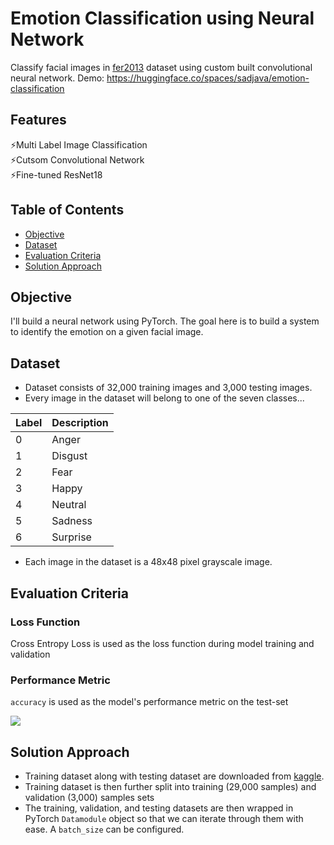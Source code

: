 # Emotion Classification using Neural Network 
Classify facial images in [fer2013](https://www.kaggle.com/datasets/deadskull7/fer2013) dataset using custom built convolutional neural network.
Demo: https://huggingface.co/spaces/sadjava/emotion-classification

## Features
⚡Multi Label Image Classification  
⚡Cutsom Convolutional Network  
⚡Fine-tuned ResNet18

## Table of Contents
- [Objective](#objective)
- [Dataset](#dataset)
- [Evaluation Criteria](#evaluation-criteria)
- [Solution Approach](#solution-approach)

## Objective
I'll build a neural network using PyTorch. The goal here is to build a system to identify the emotion on a given facial image.

## Dataset
- Dataset consists of 32,000 training images and 3,000 testing images.
- Every image in the dataset will belong to one of the seven classes...

| Label	| Description |
|--- | ---|
|0|	Anger|
|1|	Disgust|
|2|	Fear|
|3|	Happy|
|4|	Neutral|
|5|	Sadness|
|6|	Surprise|

- Each image in the dataset is a 48x48 pixel grayscale image.


## Evaluation Criteria

### Loss Function  
Cross Entropy Loss is used as the loss function during model training and validation 

### Performance Metric
`accuracy` is used as the model's performance metric on the test-set 

<img src="https://github.com/sssingh/fashion-mnist-classification/blob/master/assets/accuracy.png?raw=true">

## Solution Approach
- Training dataset along with testing dataset are downloaded from [kaggle](https://www.kaggle.com/datasets/deadskull7/fer2013).
- Training dataset is then further split into training (29,000 samples) and validation (3,000) samples sets
- The training, validation, and testing datasets are then wrapped in PyTorch `Datamodule` object so that we can iterate through them with ease. A `batch_size` can be configured.

